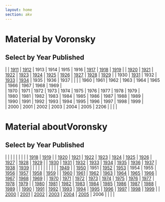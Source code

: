 ```yaml
---
layout: home
section: akv
---
```


# Material by Voronsky
## Select by Year Published

| | [1911](BiblioArt1911.html#1911) | [1912](BiblioArt1911.html#1912) | 1913 | 1914 | 1915 | 1916 | [1917](BiblioArt1917.html#Anchor-191-38655) | [1918](BiblioArt1918.html#Anchor-191-59248) | [1919](BiblioArt1919.html#Anchor-191-49656) |
| [1920](BiblioArt1920.html#Anchor-192-29291) | [1921](BiblioArt1921.html#Anchor-192-62594) | [1922](BiblioArt1922.html#Anchor-192-33130) | [1923](BiblioArt1923.html#Anchor-192-601) | [1924](BiblioArt1924.html#Anchor-192-63440) | [1925](BiblioArt1925.html#Anchor-192-26384) | [1926](BiblioArt1926.html#Anchor-192-1860) | [1927]("BiblioArt1927.html#Anchor-192-26164) | [1928](BiblioArt1928.html#Anchor-192-63419) | [1929](BiblioArt1929_1937.html#Anchor-192-38673) |
| 1930 | [1931](BiblioArt1929_1937.html#Anchor-193-15680) | 1932 | [1933](BiblioArt1929_1937.html#Anchor-193-696) | [1934](BiblioArt1929_1937.html#Anchor-193-11359) | 1935 | 1936 | 1937 | | |
| 1960 | 1961 | 1962 | 1963 | 1964 | 1965 | 1966 | 1967 | 1968 | 1969 |							
| 1970 | 1971 | 1972 | 1973 | 1974 | 1975 | 1976 | 1977 | 1978 | 1979 |							
| 1980 | 1981 | 1982 | 1983 | 1984 | 1985 | 1986 | 1987 | 1988 | 1989 |							
| 1990 | 1991 | 1992 | 1993 | 1994 | 1995 | 1996 | 1997 | 1998 | 1999 |		
| 2000 | 2001 | 2002 | 2003 | 2004 | 2005 | 2206 |      |      |      |

# Material aboutVoronsky
## Select by Year Published

| | | | | | | | | [1918](BiblioAbout1918.html#Anchor-191-26116) | [1919](BiblioAbout1918.html#Anchor-191-12932) |
| [1920](BiblioAbout1918.html#Anchor-192-63357) | [1921](BiblioAbout1918.html#Anchor-192-42573) | [1922](BiblioAbout1918.html#Anchor-192-32165) | [1923](BiblioAbout1923.html) | [1924](BiblioAbout1924.html) | [1925](BiblioAbout1925.html) | [1926](BiblioAbout1926.html) | [1927](BiblioAbout1927.html) | [1928](BiblioAbout1928.html) | [1929](BiblioAbout1929.html) |
| [1930](BiblioAbout1930.html#Anchor-193-4443) | [1931](BiblioAbout1931.html#Anchor-193-30243) | [1932](BiblioAbout1932.html#Anchor-193-9298) | [1933](BiblioAbout1932.html#Anchor-193-21434) | [1934](BiblioAbout1932.html#Anchor-193-32273) | [1935](BiblioAbout1932.html#Anchor-193-46289) | [1936](BiblioAbout1932.html#Anchor-193-61008) | [1937](BiblioAbout1932.html#Anchor-193-7880) | [1938](BiblioAbout1932.html#Anchor-1938-193-50792) | [1939](BiblioAbout1932.html#Anchor--1938-193-16719) |
| | | | | | | | | | [1949](BiblioAbout1950s.html#Anchor-194-58526) |
| [1950](BiblioAbout1950s.html#Anchor-195-53360) | 1951 | [1952](BiblioAbout1950s.html#anchor) | [1953](BiblioAbout1950s.html#Anchor-195-36563) | 1954 | 1955 | [1956](BiblioAbout1950s.html#Anchor-195-26747) | [1957](BiblioAbout1950s.html#Anchor-195-16163) | [1958](BiblioAbout1950s.html#Anchor-195-1259) | [1959](BiblioAbout1950s.html#Anchor-195-46415) |
| [1960](BiblioAbout1960s.html#Anchor-196-41926) | [1961](BiblioAbout1960s.html#Anchor-196-3131) | [1962](BiblioAbout1960s.html#Anchor-196-23847) | [1963](BiblioAbout1960s.html#Anchor-196-42434) | [1964](BiblioAbout1960s.html#Anchor-196-55722) | [1965](BiblioAbout1965.html#Anchor-196-39824) | [1966](BiblioAbout1965.html#Anchor-196-59047) | [1967](BiblioAbout1965.html#Anchor-196-9438) | [1968](BiblioAbout1965.html#Anchor-196-31646) | [1969](BiblioAbout1965.html#Anchor-196-49997) |
| [1970](BiblioAbout1970.html#Anchor-197-44374) | [1971](BiblioAbout1970.html#Anchor-197-54238) | [1972](BiblioAbout1970.html#Anchor-197-6749) | [1973](BiblioAbout1970.html#Anchor-197-21581) | [1974](BiblioAbout1970.html#Anchor-197-32989) | [1975](BiblioAbout1975.html#Anchor-197-4170) | [1976](BiblioAbout1975.html#Anchor-197-14034) | [1977](BiblioAbout1975.html#Anchor-197-27426) | [1978](BiblioAbout1975.html#Anchor-197-43234) | [1979](BiblioAbout1975.html#Anchor-197-53304) |
| [1980](BiblioAbout1980.html#Anchor-198-16921) | [1981](BiblioAbout1980.html#Anchor-198-37817) | [1982](BiblioAbout1980.html#Anchor-198-46713) | [1983](BiblioAbout1980.html#Anchor-198-6528) | [1984](BiblioAbout1980.html#Anchor-198-21952) | [1985](BiblioAbout1985.html#Anchor-198-13757) | [1986](BiblioAbout1985.html#Anchor-198-21477) | [1987](BiblioAbout1985.html#Anchor-198-41837) | [1988](BiblioAbout1985.html#Anchor-198-51333) | [1989](BiblioAbout1985.html#Anchor-198-2925) |
| [1990](BiblioAbout1990.html#Anchor-199-59954) | [1991](BiblioAbout1990.html#Anchor-199-2920) | [1992](BiblioAbout1990.html#Anchor-199-17792) | [1993](BiblioAbout1990.html#Anchor-199-29183) | [1994](BiblioAbout1990.html#Anchor-199-37423) | [1995](BiblioAbout1990.html#Anchor-199-49479) | [1996](BiblioAbout1990.html#Anchor-199-58143) | [1997](BiblioAbout1990.html#Anchor-199-647) | [1998](BiblioAbout1990.html#Anchor-199-9175) | [1999](BiblioAbout1990.html#Anchor-199-21358) |
| [2000](BiblioAbout2000.html#Anchor-200-56692) | [2001](BiblioAbout2000.html#Anchor-200-7372) | [2002](BiblioAbout2000.html#anchor) | [2003](BiblioAbout2000.html#anchor) | [2004](BiblioAbout2000.html#anchor) | [2005](BiblioAbout2000.html#anchor) | 2006 | | | |
	